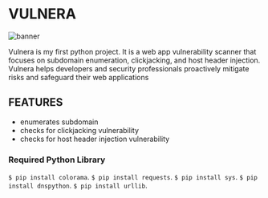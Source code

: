 # VULNERA

![banner](https://github.com/akshobdhira/vulnera/assets/75027888/65c32b8c-36b8-4459-83a4-ac923a43a8e1)


Vulnera is my first python project. It is a web app vulnerability scanner that focuses on subdomain enumeration, clickjacking, and host header injection. 
Vulnera helps developers and security professionals proactively mitigate risks and safeguard their web applications

## FEATURES
* enumerates subdomain
* checks for clickjacking vulnerability
* checks for host header injection vulnerability

### Required Python Library

`$ pip install colorama`.
`$ pip install requests`.
`$ pip install sys`.
`$ pip install dnspython`.
`$ pip install urllib`.
 
 


